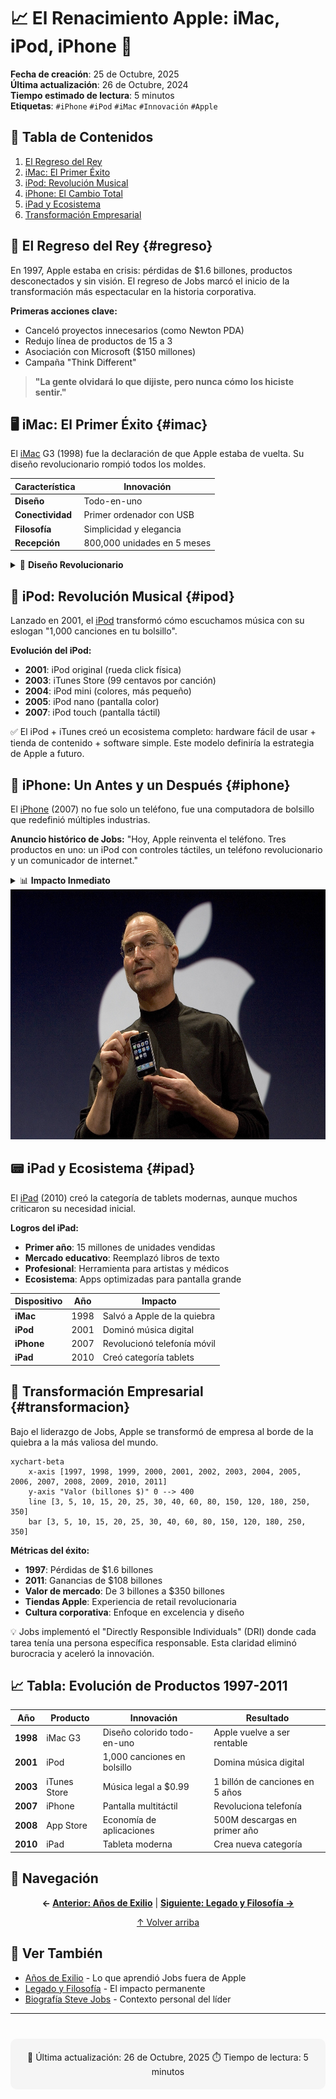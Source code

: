 # 📈 El Renacimiento Apple: iMac, iPod, iPhone 📱

**Fecha de creación**: 25 de Octubre, 2025  
**Última actualización**: 26 de Octubre, 2024  
**Tiempo estimado de lectura**: 5 minutos  
**Etiquetas**: `#iPhone` `#iPod` `#iMac` `#Innovación` `#Apple`

## 📑 Tabla de Contenidos

1. [El Regreso del Rey](#regreso)
2. [iMac: El Primer Éxito](#imac)
3. [iPod: Revolución Musical](#ipod)
4. [iPhone: El Cambio Total](#iphone)
5. [iPad y Ecosistema](#ipad)
6. [Transformación Empresarial](#transformacion)

## 👑 El Regreso del Rey {#regreso}

En 1997, Apple estaba en crisis: pérdidas de $1.6 billones, productos desconectados y sin visión. El regreso de Jobs marcó el inicio de la transformación más espectacular en la historia corporativa.

**Primeras acciones clave:**
- Canceló proyectos innecesarios (como Newton PDA)
- Redujo línea de productos de 15 a 3
- Asociación con Microsoft ($150 millones)
- Campaña "Think Different"

> **"La gente olvidará lo que dijiste, pero nunca cómo los hiciste sentir."**

## 🖥️ iMac: El Primer Éxito {#imac}

El [iMac](glosario.md#imac) G3 (1998) fue la declaración de que Apple estaba de vuelta. Su diseño revolucionario rompió todos los moldes.

| Característica | Innovación |
|----------------|------------|
| **Diseño** | Todo-en-uno |
| **Conectividad** | Primer ordenador con USB |
| **Filosofía** | Simplicidad y elegancia |
| **Recepción** | 800,000 unidades en 5 meses |

<details>
<summary>🎨 <strong>Diseño Revolucionario</strong></summary>
El iMac eliminó la disquetera cuando era estándar, apostando por USB y CD-ROM. Jony Ive diseñó la carcasa transparente que mostraba el interior, haciendo la tecnología "amigable". 
</details>

## 🎵 iPod: Revolución Musical {#ipod}

Lanzado en 2001, el [iPod](glosario.md#ipod) transformó cómo escuchamos música con su eslogan "1,000 canciones en tu bolsillo".

**Evolución del iPod:**
- **2001**: iPod original (rueda click física)
- **2003**: iTunes Store (99 centavos por canción)
- **2004**: iPod mini (colores, más pequeño)
- **2005**: iPod nano (pantalla color)
- **2007**: iPod touch (pantalla táctil)

<div class="alert alert-success">
✅ El iPod + iTunes creó un ecosistema completo: hardware fácil de usar + tienda de contenido + software simple. Este modelo definiría la estrategia  de Apple a futuro.
</div>

## 📱 iPhone: Un Antes y un Después {#iphone}

El [iPhone](glosario.md#iphone) (2007) no fue solo un teléfono, fue una computadora de bolsillo que redefinió múltiples industrias.

**Anuncio histórico de Jobs:**
"Hoy, Apple reinventa el teléfono. Tres productos en uno: un iPod con controles táctiles, un teléfono revolucionario y un comunicador de internet."

<details>
<summary>📊 <strong>Impacto Inmediato</strong></summary>

- **Primer año**: 1.4 millones de unidades vendidas
- **App Store (2008)**: 500 millones de descargas en primer año
- **Efecto en competencia**: Nokia, BlackBerry, Palm obsoletos
- **Nueva industria**: Economía de aplicaciones móviles

El iPhone creó un mercado de $1 trillón en smartphones.
</details>

<img src="/entregas/adrian.martinez/AEC-MD/mi-wiki/recursos/imagenes/steve-jobs-iphone.jpg"  width="600" height="400">

## 📟 iPad y Ecosistema {#ipad}

El [iPad](glosario.md#ipad) (2010) creó la categoría de tablets modernas, aunque muchos criticaron su necesidad inicial.

**Logros del iPad:**
- **Primer año**: 15 millones de unidades vendidas
- **Mercado educativo**: Reemplazó libros de texto
- **Profesional**: Herramienta para artistas y médicos
- **Ecosistema**: Apps optimizadas para pantalla grande

| Dispositivo | Año | Impacto |
|-------------|-----|---------|
| **iMac** | 1998 | Salvó a Apple de la quiebra |
| **iPod** | 2001 | Dominó música digital |
| **iPhone** | 2007 | Revolucionó telefonía móvil |
| **iPad** | 2010 | Creó categoría tablets |

## 💼 Transformación Empresarial {#transformacion}

Bajo el liderazgo de Jobs, Apple se transformó de empresa al borde de la quiebra a la más valiosa del mundo.

```mermaid
xychart-beta
    x-axis [1997, 1998, 1999, 2000, 2001, 2002, 2003, 2004, 2005, 2006, 2007, 2008, 2009, 2010, 2011]
    y-axis "Valor (billones $)" 0 --> 400
    line [3, 5, 10, 15, 20, 25, 30, 40, 60, 80, 150, 120, 180, 250, 350]
    bar [3, 5, 10, 15, 20, 25, 30, 40, 60, 80, 150, 120, 180, 250, 350]
```

**Métricas del éxito:**
- **1997**: Pérdidas de $1.6 billones
- **2011**: Ganancias de $108 billones
- **Valor de mercado**: De 3 billones a $350 billones
- **Tiendas Apple**: Experiencia de retail revolucionaria
- **Cultura corporativa**: Enfoque en excelencia y diseño

<div class="alert alert-info">
💡 Jobs implementó el "Directly Responsible Individuals" (DRI) donde cada tarea tenía una persona específica responsable. Esta claridad eliminó burocracia y aceleró la innovación.
</div>

## 📈 Tabla: Evolución de Productos 1997-2011

| Año | Producto | Innovación | Resultado |
|-----|----------|------------|-----------|
| **1998** | iMac G3 | Diseño colorido todo-en-uno | Apple vuelve a ser rentable |
| **2001** | iPod | 1,000 canciones en bolsillo | Domina música digital |
| **2003** | iTunes Store | Música legal a $0.99 | 1 billón de canciones en 5 años |
| **2007** | iPhone | Pantalla multitáctil | Revoluciona telefonía |
| **2008** | App Store | Economía de aplicaciones | 500M descargas en primer año |
| **2010** | iPad | Tableta moderna | Crea nueva categoría |

## 🔗 Navegación

<div align="center">

**← [Anterior: Años de Exilio](articulo-3.md)** | **[Siguiente: Legado y Filosofía →](articulo-5.md)**

[↑ Volver arriba](#)

</div>

## 👀 Ver También

- [Años de Exilio](articulo-3.md) - Lo que aprendió Jobs fuera de Apple
- [Legado y Filosofía](articulo-5.md) - El impacto permanente
- [Biografía Steve Jobs](articulo-1.md) - Contexto personal del líder

---

<div align="center" style="margin-top: 40px; padding: 20px; background: #f5f5f5; border-radius: 10px;">
📅 Última actualización: 26 de Octubre, 2025
⏱️ Tiempo de lectura: 5 minutos  
</div>